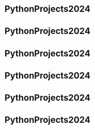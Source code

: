# PythonProjects2024
# PythonProjects2024
# PythonProjects2024
# PythonProjects2024
# PythonProjects2024
# PythonProjects2024

